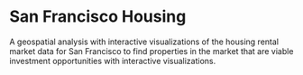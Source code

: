 # San Francisco Housing

A geospatial analysis with interactive visualizations of the housing rental market data for San Francisco to find properties in the market that are viable investment opportunities with interactive visualizations.